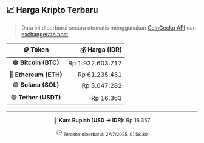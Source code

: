 

<!-- HARGA_KRIPTO -->
## 📈 Harga Kripto Terbaru

> Data ini diperbarui secara otomatis menggunakan [CoinGecko API](https://www.coingecko.com/) dan [exchangerate.host](https://exchangerate.host/)

<div align="center">

| 🪙 Token | 💰 Harga (IDR) |
|:------:|---------------:|
| 🟠 **Bitcoin (BTC)**   | Rp 1.932.603.717 |
| 🔵 **Ethereum (ETH)**  | Rp 61.235.431 |
| 🟣 **Solana (SOL)**    | Rp 3.047.282 |
| 🟢 **Tether (USDT)**   | Rp 16.363 |

---

💱 **Kurs Rupiah (USD → IDR)**: Rp 16.357

🕒 <sub>Terakhir diperbarui: 27/7/2025, 01.58.30</sub>

</div>
<!-- /HARGA_KRIPTO -->